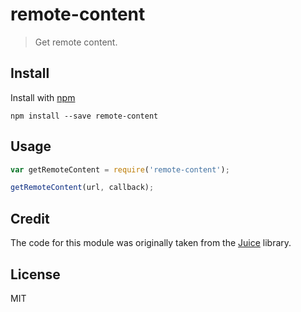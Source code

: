 # remote-content

> Get remote content.

## Install

Install with [npm](https://npmjs.org/package/remote-content)

```
npm install --save remote-content
```

## Usage

```js
var getRemoteContent = require('remote-content');

getRemoteContent(url, callback);
```

## Credit

The code for this module was originally taken from the [Juice](https://github.com/Automattic/juice) library.

## License

MIT
